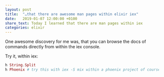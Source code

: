 ```yaml
---
layout: post
title:  "…that there are awesome man pages within elixir iex"
date:   2019-01-07 12:00:00 +0100
share_text: Today I learned that there are man pages within iex
categories: elixir
---
```

One awesome discovery for me was, that you can browse the docs of commands directly from within the iex console.

Try it, within iex:

```elixir
h String.Split
h Phoenix # try this with iex -S mix within a phoenix project of course
```

